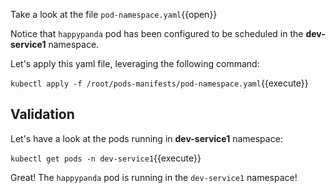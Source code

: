 Take a look at the file `pod-namespace.yaml`{{open}}

Notice that `happypanda` pod has been configured to be scheduled in the **dev-service1** namespace.

Let's apply this yaml file, leveraging the following command:

`kubectl apply -f /root/pods-manifests/pod-namespace.yaml`{{execute}}

## Validation

Let's have a look at the pods running in **dev-service1** namespace:

`kubectl get pods -n dev-service1`{{execute}}

Great! The `happypanda` pod is running in the `dev-service1` namespace!
